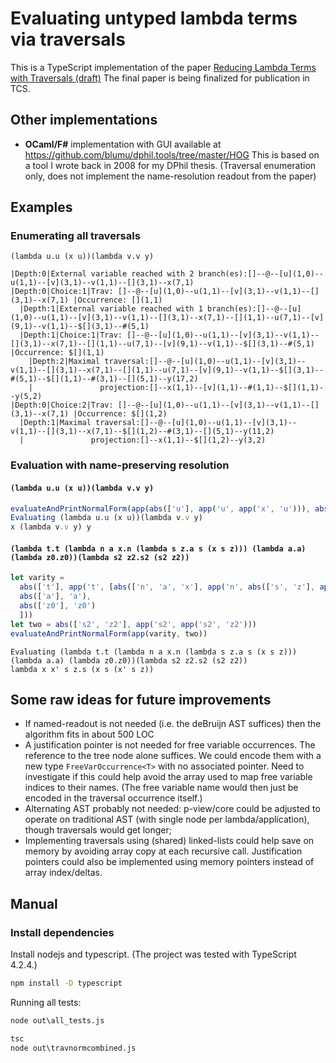 
# Evaluating untyped lambda terms via traversals

This is a TypeScript implementation of the paper [Reducing Lambda Terms with Traversals (draft)](https://arxiv.org/abs/1802.10583)
The final paper is being finalized for publication in TCS.

## Other implementations

- **OCaml/F#** implementation with GUI available at https://github.com/blumu/dphil.tools/tree/master/HOG
This is based on a tool I wrote back in 2008 for my DPhil thesis.
(Traversal enumeration only, does not implement the name-resolution readout from the paper)

## Examples

### Enumerating all traversals

`(lambda u.u (x u))(lambda v.v y)`

```
|Depth:0|External variable reached with 2 branch(es):[]--@--[u](1,0)--u(1,1)--[v](3,1)--v(1,1)--[](3,1)--x(7,1)
|Depth:0|Choice:1|Trav: []--@--[u](1,0)--u(1,1)--[v](3,1)--v(1,1)--[](3,1)--x(7,1) |Occurrence: [](1,1)
  |Depth:1|External variable reached with 1 branch(es):[]--@--[u](1,0)--u(1,1)--[v](3,1)--v(1,1)--[](3,1)--x(7,1)--[](1,1)--u(7,1)--[v](9,1)--v(1,1)--$[](3,1)--#(5,1)
  |Depth:1|Choice:1|Trav: []--@--[u](1,0)--u(1,1)--[v](3,1)--v(1,1)--[](3,1)--x(7,1)--[](1,1)--u(7,1)--[v](9,1)--v(1,1)--$[](3,1)--#(5,1) |Occurrence: $[](1,1)
    |Depth:2|Maximal traversal:[]--@--[u](1,0)--u(1,1)--[v](3,1)--v(1,1)--[](3,1)--x(7,1)--[](1,1)--u(7,1)--[v](9,1)--v(1,1)--$[](3,1)--#(5,1)--$[](1,1)--#(3,1)--[](5,1)--y(17,2)
    |               projection:[]--x(1,1)--[v](1,1)--#(1,1)--$[](1,1)--y(5,2)
|Depth:0|Choice:2|Trav: []--@--[u](1,0)--u(1,1)--[v](3,1)--v(1,1)--[](3,1)--x(7,1) |Occurrence: $[](1,2)
  |Depth:1|Maximal traversal:[]--@--[u](1,0)--u(1,1)--[v](3,1)--v(1,1)--[](3,1)--x(7,1)--$[](1,2)--#(3,1)--[](5,1)--y(11,2)
  |               projection:[]--x(1,1)--$[](1,2)--y(3,2)
```

### Evaluation with name-preserving resolution

#### `(lambda u.u (x u))(lambda v.v y)`

```ts
evaluateAndPrintNormalForm(app(abs(['u'], app('u', app('x', 'u'))), abs(['v'], app('v', 'y'))))
Evaluating (lambda u.u (x u))(lambda v.v y)
x (lambda v.v y) y
```

#### `(lambda t.t (lambda n a x.n (lambda s z.a s (x s z))) (lambda a.a) (lambda z0.z0))(lambda s2 z2.s2 (s2 z2))`

```ts
let varity =
  abs(['t'], app('t', [abs(['n', 'a', 'x'], app('n', abs(['s', 'z'], app('a', [app('s'), app('x', [app('s'), app('z')])])))),
  abs(['a'], 'a'),
  abs(['z0'], 'z0')
  ]))
let two = abs(['s2', 'z2'], app('s2', app('s2', 'z2')))
evaluateAndPrintNormalForm(app(varity, two))
```

```
Evaluating (lambda t.t (lambda n a x.n (lambda s z.a s (x s z))) (lambda a.a) (lambda z0.z0))(lambda s2 z2.s2 (s2 z2))
lambda x x' s z.s (x s (x' s z))
```

## Some raw ideas for future improvements

- If named-readout is not needed (i.e. the deBruijn AST suffices) then the algorithm fits in about 500 LOC
- A justification pointer is not needed for free variable occurrences. The reference to the tree node alone suffices.
  We could encode them with a new type `FreeVarOccurrence<T>` with no associated pointer.
  Need to investigate if this could help avoid the array used to map free variable indices to their names. (The free variable name would then just be encoded in the traversal occurrence itself.)
- Alternating AST probably not needed: p-view/core could be adjusted to operate on traditional AST (with single node per lambda/application), though traversals would get longer;
- Implementing traversals using (shared) linked-lists could help save on memory by avoiding array copy at each recursive call.
  Justification pointers could also be implemented using memory pointers instead of array index/deltas.

## Manual

### Install dependencies

Install nodejs and typescript.
(The project was tested with TypeScript 4.2.4.)

```cmd
npm install -D typescript
```

Running all tests:

```cmd
node out\all_tests.js
```

```cmd
tsc
node out\travnormcombined.js
```
